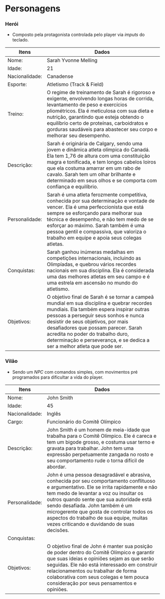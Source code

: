 # Personagens 

### Herói 

- Composto pela protagonista controlada pelo player via _imputs_ do teclado.

|Itens|Dados|
| ------------- | ------------- | 
|Nome:| Sarah Yvonne Melling | 
|Idade:| 21 | 
|Nacionalidade:| Canadense  | 
|Esporte:| Atletismo (Track & Field) | 
|Treino:| O regime de treinamento de Sarah é rigoroso e exigente, envolvendo longas horas de corrida, levantamento de peso e exercícios pliométricos.  Ela é meticulosa com sua dieta e nutrição, garantindo que esteja obtendo o equilíbrio certo de proteínas, carboidratos e gorduras saudáveis ​​para abastecer seu corpo e melhorar seu desempenho. | 
| Descrição: | Sarah é originária de Calgary, sendo uma jovem e dinâmica atleta olímpica do Canadá.  Ela tem 1,76 de altura com uma constituição magra e tonificada, e tem longos cabelos loiros que ela costuma amarrar em um rabo de cavalo.  Sarah tem um olhar brilhante e determinado em seus olhos e se comporta com confiança e equilíbrio. | 
|Personalidade:| Sarah é uma atleta ferozmente competitiva, conhecida por sua determinação e vontade de vencer.  Ela é uma perfeccionista que está sempre se esforçando para melhorar sua técnica e desempenho, e não tem medo de se esforçar ao máximo.  Sarah também é uma pessoa gentil e compassiva, que valoriza o trabalho em equipe e apoia seus colegas atletas.| 
|Conquistas:| Sarah ganhou inúmeras medalhas em competições internacionais, incluindo as Olimpíadas, e quebrou vários recordes nacionais em sua disciplina.  Ela é considerada uma das melhores atletas em seu campo e é uma estrela em ascensão no mundo do atletismo. | 
|Objetivos:| O objetivo final de Sarah é se tornar a campeã mundial em sua disciplina e quebrar recordes mundiais.  Ela também espera inspirar outras pessoas a perseguir seus sonhos e nunca desistir de seus objetivos, por mais desafiadores que possam parecer.  Sarah acredita no poder do trabalho duro, determinação e perseverança, e se dedica a ser a melhor atleta que pode ser. | 



### Vilão 
- Sendo um _NPC_ com comandos simples, com movimentos pré programados para dificultar a vida do player.

|Itens|Dados|
| ------------- | ------------- | 
| Nome: | John Smith | 
| Idade: | 45 | 
| Nacionalidade: | Inglês | 
| Cargo: | Funcionário do Comitê Olímpico | 
| Descrição: | John Smith é um homem de meia-idade que trabalha para o Comitê Olímpico.  Ele é careca e tem um bigode grosso, e costuma usar terno e gravata para trabalhar.  John tem uma expressão perpetuamente zangada no rosto e seu comportamento rude o torna difícil de abordar. | 
| Personalidade: | John é uma pessoa desagradável e abrasiva, conhecida por seu comportamento conflituoso e argumentativo.  Ele se irrita rapidamente e não tem medo de levantar a voz ou insultar os outros quando sente que sua autoridade está sendo desafiada.  John também é um microgerente que gosta de controlar todos os aspectos do trabalho de sua equipe, muitas vezes criticando e duvidando de suas decisões. | 
|Conquistas:|  | 
| Objetivos: | O objetivo final de John é manter sua posição de poder dentro do Comitê Olímpico e garantir que suas ideias e opiniões sejam as que serão seguidas.  Ele não está interessado em construir relacionamentos ou trabalhar de forma colaborativa com seus colegas e tem pouca consideração por seus pensamentos e opiniões. | 
